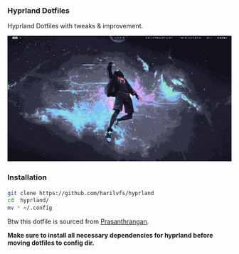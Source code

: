 ### Hyprland Dotfiles

Hyprland Dotfiles with tweaks & improvement.

![screenshot](/preview/241022_00h26m45s_screenshot.png)

### Installation

```bash
git clone https://github.com/harilvfs/hyprland 
cd  hyprland/
mv * ~/.config
```

Btw this dotfile is sourced from [Prasanthrangan](https://github.com/prasanthrangan/hyprdots).

**Make sure to install all necessary dependencies for hyprland before moving dotfiles to config dir.**

